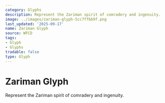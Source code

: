 ```yaml
---
category: Glyphs
description: Represent the Zariman spirit of comradery and ingenuity.
image: ../images/zariman-glyph-5cc7ffbb9f.png
last_updated: '2025-09-17'
name: Zariman Glyph
source: WFCD
tags:
- Glyph
- Glyphs
tradable: false
type: Glyph
---
```


# Zariman Glyph

Represent the Zariman spirit of comradery and ingenuity.

